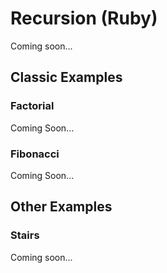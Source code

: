 # Recursion (Ruby)
Coming soon...

## Classic Examples
### Factorial
Coming Soon...

### Fibonacci
Coming Soon...

## Other Examples
### Stairs
Coming soon...